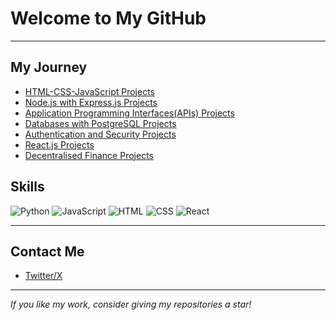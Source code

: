 # Welcome to My GitHub 


---

##  My Journey 

- [HTML-CSS-JavaScript Projects](https://github.com/devliwa/html-css-js-projects)
- [Node.js with Express.js Projects](https://github.com/devliwa/node.js-projects)
- [Application Programming Interfaces(APIs) Projects](https://github.com/devliwa/APIs-projects)
- [Databases with PostgreSQL Projects]()
- [Authentication and Security Projects]()
- [React.js Projects]()
- [Decentralised Finance Projects]()
  


## Skills  

![Python](https://img.shields.io/badge/Python-3776AB?style=for-the-badge&logo=python&logoColor=white)
![JavaScript](https://img.shields.io/badge/JavaScript-F7DF1E?style=for-the-badge&logo=javascript&logoColor=black)
![HTML](https://img.shields.io/badge/HTML5-E34F26?style=for-the-badge&logo=html5&logoColor=white)
![CSS](https://img.shields.io/badge/CSS3-1572B6?style=for-the-badge&logo=css3&logoColor=white)
![React](https://img.shields.io/badge/React-20232A?style=for-the-badge&logo=react&logoColor=61DAFB)


---



## Contact Me  

- [Twitter/X](https://x.com/devliwa1)

    

---

*If you like my work, consider giving my repositories a star!*  
